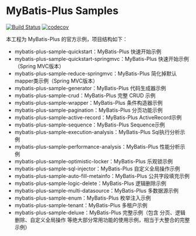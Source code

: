 # MyBatis-Plus Samples

[![Build Status](https://travis-ci.org/baomidou/mybatis-plus-samples.svg?branch=master)](https://travis-ci.org/baomidou/mybatis-plus-samples)
[![codecov](https://codecov.io/gh/baomidou/mybatis-plus-samples/branch/master/graph/badge.svg)](https://codecov.io/gh/baomidou/mybatis-plus-samples)

本工程为 MyBatis-Plus 的官方示例，项目结构如下：

- mybatis-plus-sample-quickstart：MyBatis-Plus 快速开始示例
- mybatis-plus-sample-quickstart-springmvc：MyBatis-Plus 快速开始示例（Spring MVC版本）
- mybatis-plus-sample-reduce-springmvc：MyBatis-Plus 简化掉默认mapper类示例（Spring MVC版本）
- mybatis-plus-sample-generator：MyBatis-Plus 代码生成器示例
- mybatis-plus-sample-crud：MyBatis-Plus 完整 CRUD 示例
- mybatis-plus-sample-wrapper：MyBatis-Plus 条件构造器示例
- mybatis-plus-sample-pagination：MyBatis-Plus 分页功能示例
- mybatis-plus-sample-active-record：MyBatis-Plus ActiveRecord示例
- mybatis-plus-sample-sequence：MyBatis-Plus Sequence示例
- mybatis-plus-sample-execution-analysis：MyBatis-Plus Sql执行分析示例
- mybatis-plus-sample-performance-analysis：MyBatis-Plus 性能分析示例
- mybatis-plus-sample-optimistic-locker：MyBatis-Plus 乐观锁示例
- mybatis-plus-sample-sql-injector：MyBatis-Plus 自定义全局操作示例
- mybatis-plus-sample-auto-fill-metainfo：MyBatis-Plus 公共字段填充示例
- mybatis-plus-sample-logic-delete：MyBatis-Plus 逻辑删除示例
- mybatis-plus-sample-multi-datasource：MyBatis-Plus 多数据源示例
- mybatis-plus-sample-enum：MyBatis-Plus 枚举注入示例
- mybatis-plus-sample-tenant：MyBatis-Plus 多租户示例
- mybatis-plus-sample-deluxe：MyBatis-Plus 完整示例（包含 分页、逻辑删除、自定义全局操作 等绝大部分常用功能的使用示例，相当于大整合的完整示例）
